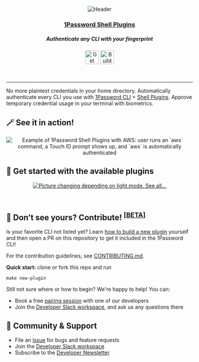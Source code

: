 <p align="center">
  <img src="https://user-images.githubusercontent.com/45081667/227194559-57c73a9e-51df-4d42-b9f0-8b6dd011ae7b.png" alt="Header" >
</p>

<p align="center">
  <a href="https://1password.com">
      <h3 align="center">1Password Shell Plugins</h3>
  </a>
</p>

<p align="center">
 <h5 align="center"> Authenticate any CLI with your fingerprint </h5>
</p>

<p align="center">
  <a href="https://developer.1password.com/docs/cli/shell-plugins/"><img alt="Get Started" src="https://user-images.githubusercontent.com/45081667/226940040-16d3684b-60f4-4d95-adb2-5757a8f1bc15.png" height="37" /></a>
  <a href="https://developer.1password.com/docs/cli/shell-plugins/contribute"><img alt="Build" src="https://user-images.githubusercontent.com/45081667/229808294-5a5e5840-6bbb-481c-8b3c-836d7958c1ee.png" height="37" /></a>
</p>
<br/>

---

No more plaintext credentials in your home directory. Automatically authenticate every CLI you use with [1Password CLI](https://developer.1password.com/docs/cli/) + [Shell Plugins](https://developer.1password.com/docs/cli/shell-plugins/). Approve temporary credential usage in your terminal with biometrics.

## 🪄 See it in action!
<p align="center">
  <picture>
  <source media="(prefers-color-scheme: dark)" srcset="https://user-images.githubusercontent.com/45081667/227191964-9629476d-a49e-475d-b8cb-2115c302025d.gif">
   <img src="https://user-images.githubusercontent.com/45081667/229802932-d3a5de19-82f1-43bf-825d-befcc649ed29.gif" alt="Example of 1Password Shell Plugins with AWS: user runs an `aws` command, a Touch ID prompt shows up, and `aws` is automatically authenticated" style="max-width: 100%; display: inline-block;" />
</picture>
</p>

[//]: # (https://user-images.githubusercontent.com/45081667/229796312-cfacfbb8-fde2-4f5e-975e-83253127adeb.gif)
## 🚀 Get started with the available plugins

<p align="center">
<a href="https://developer.1password.com/docs/cli/shell-plugins/">
<picture>

  <source media="(prefers-color-scheme: dark)" srcset="https://user-images.githubusercontent.com/45081667/226968760-70d3f6b0-a3eb-4c75-a674-6fd136d7149a.png">

  <img alt="Picture changing depending on light mode." src="https://user-images.githubusercontent.com/45081667/226969008-0a3f7537-7942-442f-9170-18b008a6574c.png">

</picture>
See all...
</a>
</p>

<br/>

## 🔩 Don’t see yours? Contribute! <sup><b><a href="https://github.com/1Password/shell-plugins/blob/main/CONTRIBUTING.md/#-contributions-beta-notice">[BETA]</a></b></sup>
Is your favorite CLI not listed yet? Learn [how to build a new plugin](https://developer.1password.com/docs/cli/shell-plugins/contribute) yourself and then open a PR on this repository to get it included in the 1Password CLI!

For the contribution guidelines, see [CONTRIBUTING.md](CONTRIBUTING.md).

**Quick start:** clone or fork this repo and run
```shell
make new-plugin
```

Still not sure where or how to begin? We're happy to help! You can:
- Book a free [pairing session](https://calendly.com/d/grs-x2h-pmb/1password-shell-plugins-pairing-session) with one of our developers
- Join the [Developer Slack workspace](https://join.slack.com/t/1password-devs/shared_invite/zt-1halo11ps-6o9pEv96xZ3LtX_VE0fJQA), and ask us any questions there

## 💙 Community & Support

- File an [issue](https://github.com/1Password/shell-plugins/issues/new/choose) for bugs and feature requests
- Join the [Developer Slack workspace](https://join.slack.com/t/1password-devs/shared_invite/zt-1halo11ps-6o9pEv96xZ3LtX_VE0fJQA)
- Subscribe to the [Developer Newsletter](https://1password.com/dev-subscribe/)
